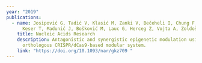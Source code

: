 ```yaml
---
year: "2019"
publications:
  - name: Josipović G, Tadić V, Klasić M, Zanki V, Bečeheli I, Chung F, Ghantous A,
      Keser T, Madunić J, Bošković M, Lauc G, Herceg Z, Vojta A, Zoldoš V
    title: Nucleic Acids Research
    description: Antagonistic and synergistic epigenetic modulation using
      orthologous CRISPR/dCas9-based modular system.
    link: "https://doi.org/10.1093/nar/gkz709 "
---
```

